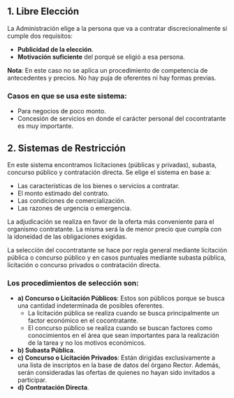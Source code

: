 
## 1. Libre Elección

La Administración elige a la persona que va a contratar discrecionalmente si cumple dos requisitos:

- **Publicidad de la elección**.
- **Motivación suficiente** del porqué se eligió a esa persona.

**Nota**: En este caso no se aplica un procedimiento de competencia de antecedentes y precios. No hay puja de oferentes ni hay formas previas.

### Casos en que se usa este sistema:

- Para negocios de poco monto.
- Concesión de servicios en donde el carácter personal del cocontratante es muy importante.

## 2. Sistemas de Restricción

En este sistema encontramos licitaciones (públicas y privadas), subasta, concurso público y contratación directa. Se elige el sistema en base a:

- Las características de los bienes o servicios a contratar.
- El monto estimado del contrato.
- Las condiciones de comercialización.
- Las razones de urgencia o emergencia.

La adjudicación se realiza en favor de la oferta más conveniente para el organismo contratante. La misma será la de menor precio que cumpla con la idoneidad de las obligaciones exigidas.

La selección del cocontratante se hace por regla general mediante licitación pública o concurso público y en casos puntuales mediante subasta pública, licitación o concurso privados o contratación directa.

### Los procedimientos de selección son:

- **a) Concurso o Licitación Públicos**: Estos son públicos porque se busca una cantidad indeterminada de posibles oferentes.
  - La licitación pública se realiza cuando se busca principalmente un factor económico en el cocontratante.
  - El concurso público se realiza cuando se buscan factores como conocimientos en el área que sean importantes para la realización de la tarea y no los motivos económicos.
- **b) Subasta Pública**.
- **c) Concurso o Licitación Privados**: Están dirigidas exclusivamente a una lista de inscriptos en la base de datos del órgano Rector. Además, serán consideradas las ofertas de quienes no hayan sido invitados a participar.
- **d) Contratación Directa**.
